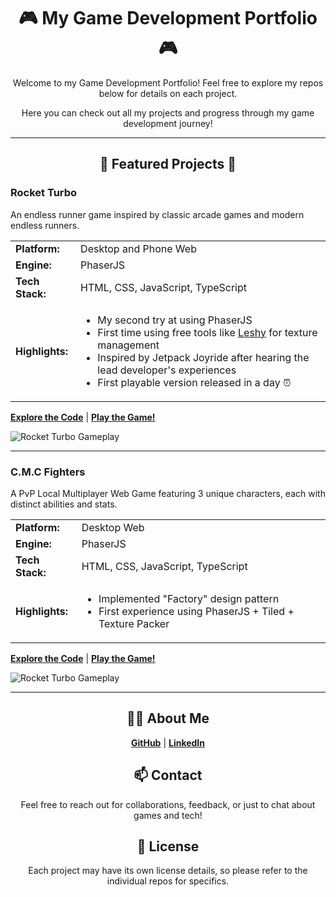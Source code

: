 <h1 align="center"> 🎮 My Game Development Portfolio 🎮 </h1>

<p align="center">Welcome to my Game Development Portfolio! Feel free to explore my repos below for details on each project.</p>

<p align="center">Here you can check out all my projects and progress through my game development journey!</p>

--- 

<h2 align="center"> 🚀 Featured Projects 🚀</h2>

### **Rocket Turbo**
<p>An endless runner game inspired by classic arcade games and modern endless runners.</p>

<table>
  <tr>
    <td><strong>Platform:</strong></td>
    <td>Desktop and Phone Web</td>
  </tr>
  <tr>
    <td><strong>Engine:</strong></td>
    <td>PhaserJS</td>
  </tr>
  <tr>
    <td><strong>Tech Stack:</strong></td>
    <td>HTML, CSS, JavaScript, TypeScript</td>
  </tr>
  <tr>
    <td><strong>Highlights:</strong></td>
    <td>
      <ul>
        <li>My second try at using PhaserJS</li>
        <li>First time using free tools like <a href="https://www.leshylabs.com/apps/sstool/">Leshy</a> for texture management</li>
        <li>Inspired by Jetpack Joyride after hearing the lead developer's experiences</li>
        <li>First playable version released in a day ⏰</li>
      </ul>
    </td>
  </tr>
</table>

<p>
  <a href="https://github.com/Lugrion/rocket-turbo-defense"><strong>Explore the Code</strong></a> | 
  <a href="https://lugrion.github.io/rocket-turbo-defense/"><strong>Play the Game!</strong></a>
</p>

![Rocket Turbo Gameplay](/assets/runner.gif)

---

### **C.M.C Fighters**
<p>A PvP Local Multiplayer Web Game featuring 3 unique characters, each with distinct abilities and stats.</p>

<table>
  <tr>
    <td><strong>Platform:</strong></td>
    <td>Desktop Web</td>
  </tr>
  <tr>
    <td><strong>Engine:</strong></td>
    <td>PhaserJS</td>
  </tr>
  <tr>
    <td><strong>Tech Stack:</strong></td>
    <td>HTML, CSS, JavaScript, TypeScript</td>
  </tr>
  <tr>
    <td><strong>Highlights:</strong></td>
    <td>
      <ul>
        <li>Implemented "Factory" design pattern</li>
        <li>First experience using PhaserJS + Tiled + Texture Packer</li>
      </ul>
    </td>
  </tr>
</table>

<p>
  <a href="https://github.com/Lugrion/cmc-game"><strong>Explore the Code</strong></a> | 
  <a href="https://lugrion.github.io/cmc-game/"><strong>Play the Game!</strong></a>
</p>

![Rocket Turbo Gameplay](/assets/fighter.gif)

---

<h2 align="center"> 👨‍💻 About Me</h2>
<p align="center">
  <a href="https://github.com/Lugrion"><strong>GitHub</strong></a> | 
  <a href="https://www.linkedin.com/in/%C3%A1lvaro-jos%C3%A9-granados-valencia-a9215826a/"><strong>LinkedIn</strong></a>
</p>


<h2 align="center">📫 Contact </h2>
<p align="center">Feel free to reach out for collaborations, feedback, or just to chat about games and tech!</p>


<h2 align="center">📜 License </h2>

<p align="center">Each project may have its own license details, so please refer to the individual repos for specifics.</p>
